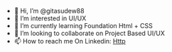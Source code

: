 - 👋 Hi, I’m @gitasudew88
- 👀 I’m interested in UI/UX 
- 🌱 I’m currently learning Foundation Html + CSS
- 💞️ I’m looking to collaborate on Project Based UI/UX
- 📫 How to reach me On Linkedin: [Http](https://www.linkedin.com/in/gitasudew/)

<!---
gitasudew88/gitasudew88 is a ✨ special ✨ repository because its `README.md` (this file) appears on your GitHub profile.
You can click the Preview link to take a look at your changes.
--->
